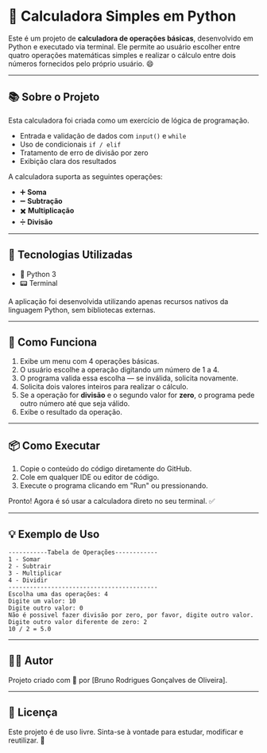 
# 🧮 Calculadora Simples em Python

Este é um projeto de **calculadora de operações básicas**, desenvolvido em Python e executado via terminal. Ele permite ao usuário escolher entre quatro operações matemáticas simples e realizar o cálculo entre dois números fornecidos pelo próprio usuário. 😄

---

## 📚 Sobre o Projeto

Esta calculadora foi criada como um exercício de lógica de programação.

- Entrada e validação de dados com `input()` e `while`
- Uso de condicionais `if / elif`
- Tratamento de erro de divisão por zero
- Exibição clara dos resultados

A calculadora suporta as seguintes operações:

- ➕ **Soma**
- ➖ **Subtração**
- ✖️ **Multiplicação**
- ➗ **Divisão**

---

## 🚀 Tecnologias Utilizadas

- 🐍 Python 3
- 📟 Terminal

A aplicação foi desenvolvida utilizando apenas recursos nativos da linguagem Python, sem bibliotecas externas.

---

## 🧠 Como Funciona

1. Exibe um menu com 4 operações básicas.
2. O usuário escolhe a operação digitando um número de 1 a 4.
3. O programa valida essa escolha — se inválida, solicita novamente.
4. Solicita dois valores inteiros para realizar o cálculo.
5. Se a operação for **divisão** e o segundo valor for **zero**, o programa pede outro número até que seja válido.
6. Exibe o resultado da operação.

---

## 📦 Como Executar

1. Copie o conteúdo do código diretamente do GitHub.
2. Cole em qualquer IDE ou editor de código.
3. Execute o programa clicando em "Run" ou pressionando.

Pronto! Agora é só usar a calculadora direto no seu terminal. ✅

---

## 💡 Exemplo de Uso

```
-----------Tabela de Operações------------
1 - Somar
2 - Subtrair
3 - Multiplicar
4 - Dividir
------------------------------------------
Escolha uma das operações: 4
Digite um valor: 10
Digite outro valor: 0
Não é possivel fazer divisão por zero, por favor, digite outro valor.
Digite outro valor diferente de zero: 2
10 / 2 = 5.0
```

---

## 👨‍💻 Autor

Projeto criado com 💙 por [Bruno Rodrigues Gonçalves de Oliveira].

---

## 📝 Licença

Este projeto é de uso livre. Sinta-se à vontade para estudar, modificar e reutilizar. 🚀
